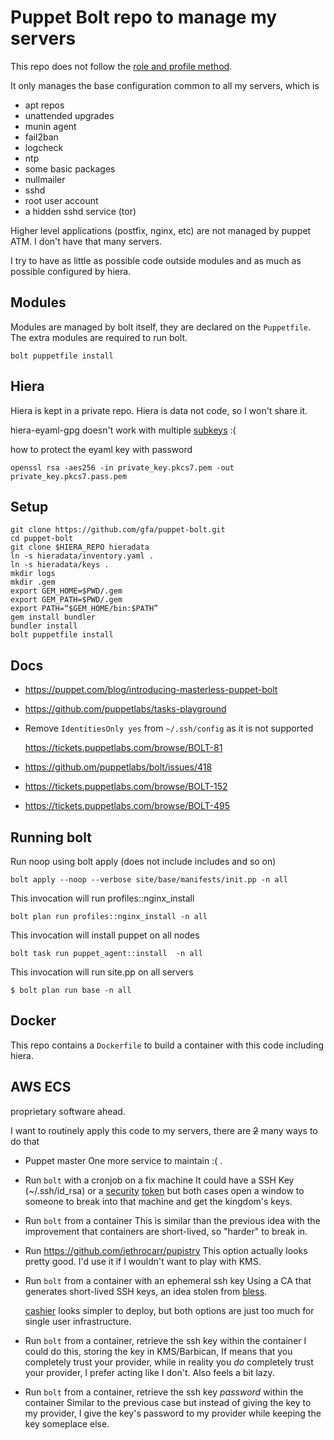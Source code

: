 Puppet Bolt repo to manage my servers
=====================================

This repo does not follow the [role and profile method](https://puppet.com/docs/pe/2018.1/the_roles_and_profiles_method.html).

It only manages the base configuration common to
all my servers, which is

- apt repos
- unattended upgrades
- munin agent
- fail2ban
- logcheck
- ntp
- some basic packages
- nullmailer
- sshd
- root user account
- a hidden sshd service (tor)

Higher level applications (postfix, nginx, etc) are not managed by puppet ATM.
I don't have that many servers.

I try to have as little as possible code outside modules and as much as possible configured by hiera.

Modules
-------

Modules are managed by bolt itself, they are declared on the `Puppetfile`.
The extra modules are required to run bolt.

```shell
bolt puppetfile install
```

Hiera
-----

Hiera is kept in a private repo. Hiera is data not code, so I won't share it.

hiera-eyaml-gpg doesn't work with multiple [subkeys](https://github.com/voxpupuli/hiera-eyaml-gpg/issues/6) :(

how to protect the eyaml key with password

```shell
openssl rsa -aes256 -in private_key.pkcs7.pem -out private_key.pkcs7.pass.pem
```

Setup
-----

```shell
git clone https://github.com/gfa/puppet-bolt.git
cd puppet-bolt
git clone $HIERA_REPO hieradata
ln -s hieradata/inventory.yaml .
ln -s hieradata/keys .
mkdir logs
mkdir .gem
export GEM_HOME=$PWD/.gem
export GEM_PATH=$PWD/.gem
export PATH=“$GEM_HOME/bin:$PATH”
gem install bundler
bundler install
bolt puppetfile install
```


Docs
-----

- https://puppet.com/blog/introducing-masterless-puppet-bolt
- https://github.com/puppetlabs/tasks-playground
- Remove `IdentitiesOnly yes` from `~/.ssh/config` as it is not supported

  https://tickets.puppetlabs.com/browse/BOLT-81
- https://github.om/puppetlabs/bolt/issues/418
- https://tickets.puppetlabs.com/browse/BOLT-152
- https://tickets.puppetlabs.com/browse/BOLT-495


Running bolt
------------

Run noop using bolt apply (does not include includes and so on)

```shell
bolt apply --noop --verbose site/base/manifests/init.pp -n all
```

This invocation will run profiles::nginx_install

```shell
bolt plan run profiles::nginx_install -n all
```
This invocation will install puppet on all nodes

```shell
bolt task run puppet_agent::install  -n all
```

This invocation will run site.pp on all servers

```shell
$ bolt plan run base -n all
```

Docker
------

This repo contains a `Dockerfile` to build a container with this code including hiera.


AWS ECS 
-------

<warning> proprietary software ahead.</warning>

I want to routinely apply this code to my servers, there are ~~2~~ many ways to do that


- Puppet master
  One more service to maintain :( .

- Run `bolt` with a cronjob on a fix machine
  It could have a SSH Key (~/.ssh/id_rsa) or a [security](https://www.nitrokey.com/) [token](https://www.yubico.com/)
  but both cases open a window to someone to break into that machine and get the kingdom's keys.

- Run `bolt` from a container
  This is similar than the previous idea with the improvement that containers are short-lived, so
  "harder" to break in.

- Run https://github.com/jethrocarr/pupistry
  This option actually looks pretty good. I'd use it if I wouldn't want to play with KMS.

- Run `bolt` from a container with an ephemeral ssh key
  Using a CA that generates short-lived SSH keys, an idea stolen from [bless](https://github.com/Netflix/bless).

  [cashier](https://github.com/nsheridan/cashier) looks simpler to deploy, but both options are just too much
  for single user infrastructure.


- Run `bolt` from a container, retrieve the ssh key within the container
  I could do this, storing the key in KMS/Barbican, If means that you completely trust your provider,
  while in reality you *do* completely trust your provider, I prefer acting like I don't.
  Also feels a bit lazy.

- Run `bolt` from a container, retrieve the ssh key *password* within the container
  Similar to the previous case but instead of giving the key to my provider, I give the key's password
  to my provider while keeping the key someplace else.
